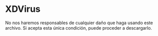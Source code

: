 # XDVirus
 No nos haremos responsables de cualquier daño que haga usando este archivo. Si acepta esta única condición, puede proceder a descargarlo.
